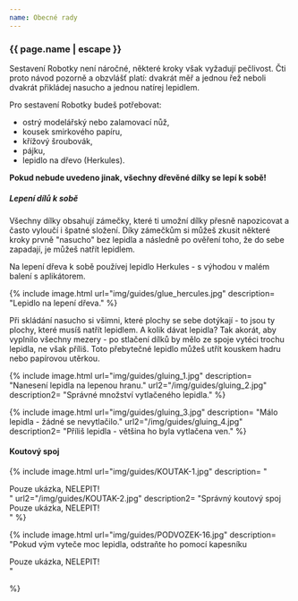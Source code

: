 ```yaml
---
name: Obecné rady
---
```


### {{ page.name | escape }}

Sestavení Robotky není náročné, některé kroky však vyžadují pečlivost. Čti proto návod pozorně a obzvlášť platí: dvakrát měř a jednou řež neboli dvakrát přikládej nasucho a jednou natírej lepidlem.

Pro sestavení Robotky budeš potřebovat:
* ostrý modelářský nebo zalamovací nůž,
* kousek smirkového papíru,
* křížový šroubovák,
* pájku,
* lepidlo na dřevo (Herkules).

**Pokud nebude uvedeno jinak, všechny dřevěné dílky se lepí k sobě!**

##### Lepení dílů k sobě
Všechny dílky obsahují zámečky, které ti umožní dílky přesně napozicovat a často vyloučí i špatné složení. Díky zámečkům si můžeš zkusit některé kroky prvně "nasucho" bez lepidla a následně po ověření toho, že do sebe zapadají, je můžeš natřít lepidlem.

Na lepení dřeva k sobě používej lepidlo Herkules - s výhodou v malém balení s aplikátorem.

{% include image.html 
    url="img/guides/glue_hercules.jpg" 
    description=
        "Lepidlo na lepení dřeva."
%}

Při skládání nasucho si všimni, které plochy se sebe dotýkají - to jsou ty plochy, které musíš natřít lepidlem. A kolik dávat lepidla? Tak akorát, aby vyplnilo všechny mezery - po stlačení dílků by mělo ze spoje vytéci trochu lepidla, ne však příliš. Toto přebytečné lepidlo můžeš utřít kouskem hadru nebo papírovou utěrkou.

{% include image.html 
    url="img/guides/gluing_1.jpg" 
    description=
        "Nanesení lepidla na lepenou hranu."
    url2="/img/guides/gluing_2.jpg" 
    description2=
        "Správné množství vytlačeného lepidla."
%}

{% include image.html 
    url="img/guides/gluing_3.jpg" 
    description=
        "Málo lepidla - žádné se nevytlačilo."
    url2="/img/guides/gluing_4.jpg" 
    description2=
        "Příliš lepidla - většina ho byla vytlačena ven."
%}

#### Koutový spoj

{% include image.html 
    url="img/guides/KOUTAK-1.jpg" 
    description=
        "
<div class=\"alert\">Pouze ukázka, NELEPIT!</div>"
    url2="/img/guides/KOUTAK-2.jpg" 
    description2=
        "Správný koutový spoj 
<div class=\"alert\">Pouze ukázka, NELEPIT!</div>"
%}

{% include image.html 
    url="img/guides/PODVOZEK-16.jpg" 
    description=
        "Pokud vým vyteče moc lepidla, odstraňte ho pomocí kapesníku 
<div class=\"alert\">Pouze ukázka, NELEPIT!</div>"

%}